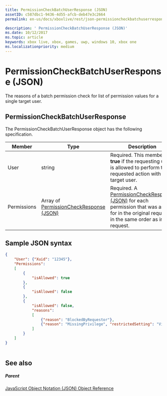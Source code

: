 ```yaml
---
title: PermissionCheckBatchUserResponse (JSON)
assetID: c587dbc1-9436-4d55-afcb-deb47e3c2664
permalink: en-us/docs/xboxlive/rest/json-permissioncheckbatchuserresponse.html

description: ' PermissionCheckBatchUserResponse (JSON)'
ms.date: 10/12/2017
ms.topic: article
keywords: xbox live, xbox, games, uwp, windows 10, xbox one
ms.localizationpriority: medium
---
```

# PermissionCheckBatchUserResponse (JSON)
The reasons of a batch permission check for list of permission values for a single target user. 
<a id="ID4EN"></a>

 
## PermissionCheckBatchUserResponse
 
The PermissionCheckBatchUserResponse object has the following specification.
 
| Member| Type| Description| 
| --- | --- | --- | 
| User| string| Required. This member is <b>true</b> if the requesting user is allowed to perform the requested action with the target user.| 
| Permissions| Array of [PermissionCheckResponse (JSON)](json-permissioncheckresponse.md)| Required. A [PermissionCheckResponse (JSON)](json-permissioncheckresponse.md) for each permission that was asked for in the original request, in the same order as in the request.| 
  
<a id="ID4E4B"></a>

 
## Sample JSON syntax
 

```json
{
    "User": {"Xuid": "12345"},
    "Permissions":
    [
        {
            "isAllowed": true
        },
        {
            "isAllowed": false
        },
        {
            "isAllowed": false,
            "reasons":
            [
                {"reason": "BlockedByRequestor"},
                {"reason": "MissingPrivilege", "restrictedSetting": "VideoCommunications"}
            ]
        }
    ]
}
    
```

  
<a id="ID4EGC"></a>

 
## See also
 
<a id="ID4EIC"></a>

 
##### Parent 

[JavaScript Object Notation (JSON) Object Reference](atoc-xboxlivews-reference-json.md)

   
